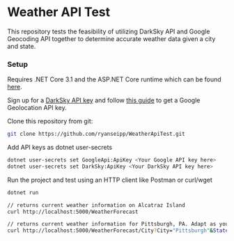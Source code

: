 # Weather API Test
This repository tests the feasibility of utilizing DarkSky API and Google Geocoding API together to determine accurate weather data given a city and state.

### Setup
Requires .NET Core 3.1 and the ASP.NET Core runtime which can be found [here](https://dotnet.microsoft.com/download).

Sign up for a [DarkSky API key](https://darksky.net/dev) and follow [this guide](https://developers.google.com/maps/documentation/geocoding/get-api-key) to get a Google Geolocation API key.

Clone this repository from git:
```bash
git clone https://github.com/ryanseipp/WeatherApiTest.git
```

Add API keys as dotnet user-secrets
```bash
dotnet user-secrets set GoogleApi:ApiKey <Your Google API key here>
dotnet user-secrets set DarkSky:ApiKey <Your DarkSky API key here>
```

Run the project and test using an HTTP client like Postman or curl/wget
```bash
dotnet run

// returns current weather information on Alcatraz Island
curl http://localhost:5000/WeatherForecast

// returns current weather information for Pittsburgh, PA. Adapt as you see fit.
curl http://localhost:5000/WeatherForecast/City?City="Pittsburgh"&State="PA"
```
